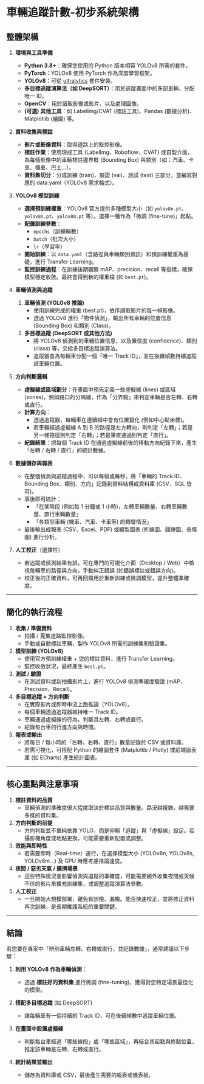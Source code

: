 # 車輛追蹤計數-初步系統架構
## 整體架構

1. **環境與工具準備**
    
    - **Python 3.8+**：確保您使用的 Python 版本相容 YOLOv8 所需的套件。
    - **PyTorch**：YOLOv8 使用 PyTorch 作為深度學習框架。
    - **YOLOv8**：可從 [ultralytics](https://github.com/ultralytics/ultralytics) 套件安裝。
    - **多目標追蹤演算法（如 DeepSORT）**：用於追蹤畫面中的多部車輛，分配唯一 ID。
    - **OpenCV**：用於讀取影像或影片，以及處理圖像。
    - **(可選) 其他工具**：如 LabelImg/CVAT (標註工具)、Pandas (數據分析)、Matplotlib (繪圖) 等。
2. **資料收集與標註**
    
    - **影片或影像資料**：取得道路上的監控影像。
    - **標註作業**：使用現成工具 (LabelImg、Roboflow、CVAT) 或自製介面，為每個影像中的車輛標註邊界框 (Bounding Box) 與類別（如：汽車、卡車、機車、巴士…）。
    - **資料集切分**：分成訓練 (train)、驗證 (val)、測試 (test) 三部分，並編寫對應的 data.yaml（YOLOv8 需求格式）。
3. **YOLOv8 模型訓練**
    
    - **選擇預訓練權重**：YOLOv8 官方提供多種模型大小（如 `yolov8n.pt`、`yolov8s.pt`、`yolov8m.pt` 等）。選擇一種作為「微調 (fine-tune)」起點。
    - **配置訓練參數**：
        - `epochs`（訓練輪數）
        - `batch`（批次大小）
        - `lr`（學習率）
    - **開始訓練**：以 `data.yaml`（含路徑與車輛類別資訊）和預訓練權重為基礎，進行 Transfer Learning。
    - **監控訓練過程**：在訓練後期觀察 mAP、precision、recall 等指標，確保模型穩定收斂。最終會得到新的權重檔 (如 `best.pt`)。
4. **車輛偵測與追蹤**
    
    1. **車輛偵測 (YOLOv8 推論)**
        - 使用訓練完成的權重 (best.pt)，依序讀取影片的每一幀影像。
        - 透過 YOLOv8 進行「物件偵測」，輸出所有車輛的位置信息 (Bounding Box) 和類別 (Class)。
    2. **多目標追蹤 (DeepSORT 或其他方法)**
        - 將 YOLOv8 偵測到的車輛位置信息，以及置信度 (confidence)、類別 (class) 等，交給多目標追蹤演算法。
        - 追蹤器會為每輛車分配一個「唯一 Track ID」，並在後續幀數持續追蹤該車輛位置。
5. **方向判斷邏輯**
    
    - **虛擬線或區域劃分**：在畫面中預先定義一些虛擬線 (lines) 或區域 (zones)，例如路口的分隔線，作為「分界點」來判定車輛是否左轉、右轉或直行。
    - **計算方向**：
        - 透過追蹤器，每輛車在連續幀中會有位置變化 (例如中心點坐標)。
        - 若車輛經過虛擬線 A 到 B 的路徑是左方轉向，則判定「左轉」；若是另一條路徑則判定「右轉」；若是筆直通過則判定「直行」。
    - **紀錄結果**：把每個 Track ID 在通過虛擬線前後的移動方向紀錄下來，產生「左轉 / 右轉 / 直行」的統計數據。
6. **數據儲存與報表**
    
    - 在整個偵測與追蹤過程中，可以每幀或每秒，將「車輛的 Track ID、Bounding Box、類別、方向」記錄到資料結構或資料庫 (CSV、SQL 皆可)。
    - 事後即可統計：
        - 「在某時段 (例如每 1 分鐘或 1 小時)，左轉車輛數量、右轉車輛數量、直行車輛數量」
        - 「各類型車輛 (機車、汽車、卡車等) 的轉彎情況」
    - 最後輸出成報表 (CSV、Excel、PDF) 或繪製圖表 (折線圖、圓餅圖、長條圖) 進行分析。
7. **人工校正**（選擇性）
    
    - 若追蹤或偵測結果有誤，可在專門的可視化介面（Desktop / Web）中檢視每輛車的路徑與方向，手動糾正錯誤 (如錯誤標註或錯誤方向)。
    - 校正後的正確資料，可再回饋用於重新訓練或微調模型，提升整體準確度。

---

## 簡化的執行流程

1. **收集 / 準備資料**
    - 拍攝 / 蒐集道路監控影像。
    - 手動或自動標註車輛，製作 YOLOv8 所需的訓練集和驗證集。
2. **模型訓練 (YOLOv8)**
    - 使用官方預訓練權重 + 您的標註資料，進行 Transfer Learning。
    - 監控收斂狀況，最終產生 `best.pt`。
3. **測試 / 驗證**
    - 在測試資料或新拍攝影片上，進行 YOLOv8 偵測準確度驗證 (mAP、Precision、Recall)。
4. **多目標追蹤 + 方向判斷**
    - 在實際影片或即時串流上跑推論（YOLOv8）。
    - 每個車輛透過追蹤器維持唯一 Track ID。
    - 車輛通過虛擬線的行為，判斷其左轉、右轉或直行。
    - 紀錄每台車的行進方向與時間。
5. **報表或輸出**
    - 將每日 / 每小時的「左轉、右轉、直行」數量記錄於 CSV 或資料庫。
    - 若需可視化，可搭配 Python 的繪圖套件 (Matplotlib / Plotly) 或前端圖表庫 (如 ECharts) 產生統計圖表。

---

## 核心重點與注意事項

1. **標註資料的品質**
    - 車輛偵測的準確度很大程度取決於標註品質與數量。路況越複雜，越需要多樣的資料集。
2. **方向判斷的前提**
    - 方向判斷並不單純依靠 YOLO，而是仰賴「追蹤」與「虛擬線」設定。若攝影機角度或地點更換，可能需要重新配置或調整。
3. **效能與即時性**
    - 若需要即時（Real-time）運行，在選擇模型大小 (YOLOv8n, YOLOv8s, YOLOv8m...) 及 GPU 時應考慮推論速度。
4. **夜間 / 惡劣天氣 / 擁擠場景**
    - 這些特殊情況會影響偵測與追蹤的準確度，可能需要額外收集夜間或天候不佳的影片來擴充訓練集，或調整追蹤演算法參數。
5. **人工校正**
    - 一旦開始大規模部署，難免有誤檢、漏檢。能否快速校正，並將修正資料再次訓練，是長期維護系統的重要關鍵。

---

## 結論

若您要在專案中「辨別車輛左轉、右轉或直行，並記錄數據」，通常建議以下步驟：

1. **利用 YOLOv8 作為車輛偵測**：
    
    - 透過 **標註好的資料集** 進行微調 (fine-tuning)，獲得對您特定場景最佳化的模型。
2. **搭配多目標追蹤** (如 DeepSORT)
    
    - 讓每輛車有一個持續的 Track ID，可在後續幀數中追蹤車輛位置。
3. **在畫面中設置虛擬線**
    
    - 判斷每台車經過「哪些線段」或「哪些區域」，再結合其起點與終點位置，推定該車輛是左轉、右轉或直行。
4. **統計結果並輸出**
    
    - 儲存為資料庫或 CSV，最後產生需要的報表或儀表板。